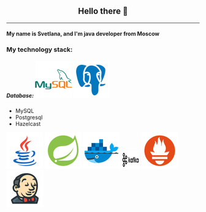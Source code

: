 <h2 align="center">
Hello there 👋
</h2>

---

<h4>My name is Svetlana, and I'm java developer from Moscow</h4>

<h3>My technology stack:</h3>

<h5>Database:
<img src="https://github.com/AdalizEentropy/AdalizEentropy/blob/main/icons/icons8-mysql.svg" alt="mysql"></img>
<img src="https://github.com/AdalizEentropy/AdalizEentropy/blob/main/icons/icons8-postgresql.svg" alt="postgresql"></img>
</h5>

- MySQL
- Postgresql
- Hazelcast

<div>
<img src="https://github.com/AdalizEentropy/AdalizEentropy/blob/main/icons/icons8-java.svg" alt="java"></img>
<img src="https://github.com/AdalizEentropy/AdalizEentropy/blob/main/icons/icons8-spring-boot.svg" alt="spring-boot"></img>
<img src="https://github.com/AdalizEentropy/AdalizEentropy/blob/main/icons/icons8-docker.svg" alt="docker"></img>
<img src="https://github.com/AdalizEentropy/AdalizEentropy/blob/main/icons/kafka.png" width="48" height="48" alt="kafka"></img>
<img src="https://github.com/AdalizEentropy/AdalizEentropy/blob/main/icons/icons8-prometheus.svg" alt="prometheus"></img>
<img src="https://github.com/AdalizEentropy/AdalizEentropy/blob/main/icons/icons8-jenkins.svg" alt="jenkins"></img>
</div>

